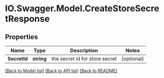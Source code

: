 # IO.Swagger.Model.CreateStoreSecretResponse
## Properties

Name | Type | Description | Notes
------------ | ------------- | ------------- | -------------
**SecretId** | **string** | the secret id for store secret | [optional] 

[[Back to Model list]](../README.md#documentation-for-models) [[Back to API list]](../README.md#documentation-for-api-endpoints) [[Back to README]](../README.md)

